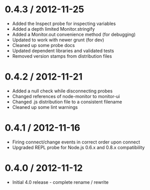 0.4.3 / 2012-11-25
==================

  * Added the Inspect probe for inspecting variables
  * Added a depth limited Monitor.stringify
  * Added a Monitor.out convenience method (for debugging)
  * Updated to work with newer grunt (for dev)
  * Cleaned up some probe docs
  * Updated dependent libraries and validated tests
  * Removed version stamps from distribution files

0.4.2 / 2012-11-21
==================

  * Added a null check while disconnecting probes
  * Changed references of node-monitor to monitor-ui
  * Changed .js distribution file to a consistent filename
  * Cleaned up some lint warnings

0.4.1 / 2012-11-16
==================

  * Firing connect/change events in correct order upon connect
  * Upgraded REPL probe for Node.js 0.6.x and 0.8.x compatibility


0.4.0 / 2012-11-12
==================

  * Initial 4.0 release - complete rename / rewrite
